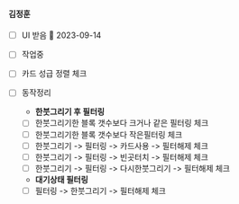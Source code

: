 

#### 김정훈

- [ ] UI 받음 🛫 2023-09-14
- [ ] 작업중

- [ ] 카드 성급 정렬 체크
- [ ] 동작정리
	- **한붓그리기 후 필터링**
	- [ ] 한붓그리기한 블록 갯수보다 크거나 같은 필터링 체크
	- [ ] 한붓그리기한 블록 갯수보다 작은필터링 체크
	- [ ] 한붓그리기 -> 필터링 -> 카드사용 -> 필터해제 체크
	- [ ] 한붓그리기 -> 필터링 -> 빈곳터치 -> 필터해제 체크
	- [ ] 한붓그리기 -> 필터링 -> 다시한붓그리기 -> 필터해제 체크
	- **대기상태 필터링**
	- [ ] 필터링 -> 한붓그리기 -> 필터해제 체크
